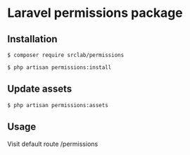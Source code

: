 # Laravel permissions package

## Installation

```
$ composer require srclab/permissions

$ php artisan permissions:install
```

## Update assets

```
$ php artisan permissions:assets
```

## Usage

Visit default route /permissions